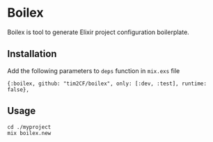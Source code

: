 # Boilex

Boilex is tool to generate Elixir project configuration boilerplate.

## Installation

Add the following parameters to `deps` function in `mix.exs` file

```
{:boilex, github: "tim2CF/boilex", only: [:dev, :test], runtime: false},
```

## Usage

```
cd ./myproject
mix boilex.new
```
